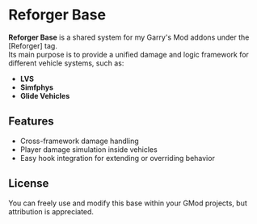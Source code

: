 # Reforger Base

**Reforger Base** is a shared system for my Garry's Mod addons under the [Reforger] tag.  
Its main purpose is to provide a unified damage and logic framework for different vehicle systems, such as:

- **LVS**
- **Simfphys** 
- **Glide Vehicles**

## Features

- Cross-framework damage handling
- Player damage simulation inside vehicles
- Easy hook integration for extending or overriding behavior

## License

You can freely use and modify this base within your GMod projects, but attribution is appreciated.

